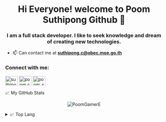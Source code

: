 <h1 align="center">Hi Everyone! welcome to Poom Suthipong Github 👋</h1>
<h3 align="center">I am a full stack developer. I like to seek knowledge and dream of creating new technologies.</h3>

- 📫 Can contact me at **suthipong.c@obec.moe.go.th**

<h3 align="left">Connect with me:</h3>
<p align="left">
<a href="https://www.linkedin.com/in/poomcjrp/" target="blank"><img align="center" src="https://raw.githubusercontent.com/rahuldkjain/github-profile-readme-generator/master/src/images/icons/Social/linked-in-alt.svg" alt="suthipong-chongchamruspun" height="30" width="40" /></a>
<a href="https://fb.com/poom.cjrp" target="blank"><img align="center" src="https://raw.githubusercontent.com/rahuldkjain/github-profile-readme-generator/master/src/images/icons/Social/facebook.svg" alt="poom.cjrp" height="30" width="40" /></a>
<a href="https://instagram.com/poom_suthipong" target="blank"><img align="center" src="https://raw.githubusercontent.com/rahuldkjain/github-profile-readme-generator/master/src/images/icons/Social/instagram.svg" alt="poom_suthipong" height="30" width="40" /></a>
</p>


📈 My GitHub Stats

<p align="center"> <img src="https://github-readme-stats.vercel.app/api?username=PoomGamerE&show_icons=true&theme=gotham" alt="PoomGamerE" />


<details>
  <summary>📈 Top Lang</summary>

<p align="center"> <img src="https://github-readme-stats.vercel.app/api/top-langs/?username=PoomGamerE&hide=TeX&layout=compact" alt="PoomGamerE" />

</details>
